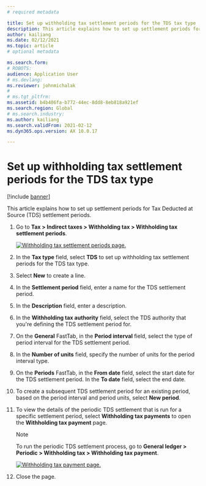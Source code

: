 ```yaml
---
# required metadata

title: Set up withholding tax settlement periods for the TDS tax type
description: This article explains how to set up settlement periods for Tax Deducted at Source (TDS) settlement periods.
author: kailiang
ms.date: 02/12/2021
ms.topic: article
# optional metadata

ms.search.form: 
# ROBOTS: 
audience: Application User
# ms.devlang: 
ms.reviewer: johnmichalak
# 
# ms.tgt_pltfrm: 
ms.assetid: b4b406fa-b772-44ec-8dd8-8eb818a921ef
ms.search.region: Global
# ms.search.industry: 
ms.author: kailiang
ms.search.validFrom: 2021-02-12
ms.dyn365.ops.version: AX 10.0.17

---
```


# Set up withholding tax settlement periods for the TDS tax type

[!include [banner](../../includes/banner.md)]

This article explains how to set up settlement periods for Tax Deducted at Source (TDS) settlement periods.

1. Go to **Tax \> Indirect taxes \> Withholding tax \> Withholding tax settlement periods**.

    [![Withholding tax settlement periods page.](../media/apac-ind-TDS-13.png)](/media/apac-ind-TDS-13.png)

2. In the **Tax type** field, select **TDS** to set up withholding tax settlement periods for the TDS tax type.
3. Select **New** to create a line.
4. In the **Settlement period** field, enter a name for the TDS settlement period.
5. In the **Description** field, enter a description.
6. In the **Withholding tax authority** field, select the TDS authority that you're defining the TDS settlement period for.
7. On the **General** FastTab, in the **Period interval** field, select the type of period interval for the TDS settlement period.
8. In the **Number of units** field, specify the number of units for the period interval type.
9. On the **Periods** FastTab, in the **From date** field, select the start date for the TDS settlement period. In the **To date** field, select the end date.
10. To create a subsequent TDS settlement period for an existing period, based on the period interval and period units, select **New period**.
11. To view the details of the periodic TDS settlement that is run for a specific settlement period, select **Withholding tax payments** to open the **Withholding tax payment** page.

    > [!NOTE]
    > To run the periodic TDS settlement process, go to **General ledger \> Periodic \> Withholding tax \> Withholding tax payment**.

    [![Withholding tax payment page.](../media/apac-ind-TDS-15.png)](/media/apac-ind-TDS-15.png)

12. Close the page.
